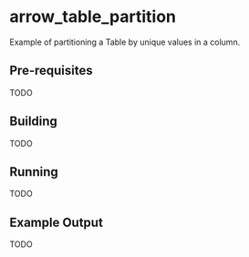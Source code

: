 # arrow_table_partition

Example of partitioning a Table by unique values in a column.

## Pre-requisites

TODO

## Building

TODO

## Running

TODO

## Example Output

TODO
